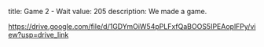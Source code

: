 title: Game 2 - Wait
value: 205
description: We made a game.

https://drive.google.com/file/d/1GDYmOiW54pPLFxfQaBOOS5IPEAoplFPy/view?usp=drive_link